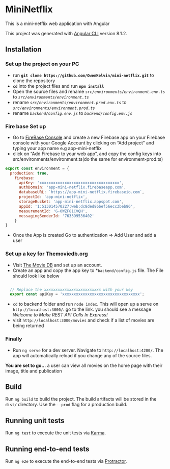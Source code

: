 
# MiniNetflix

This is a mini-netflix web application with Angular

This project was generated with [Angular CLI](https://github.com/angular/angular-cli) version 8.1.2.

## Installation

### Set up the project on your PC

- run **`git clone https://github.com/OwenKelvin/mini-netflix.git`** to clone the repository
- **`cd`** into the project files and run **`npm install`**
- Open the source files and rename *`src/environments/environment.env.ts`* to *`src/environments/environment.ts`*
- rename *`src/environments/environment.prod.env.ts`* to *`src/environments/environment.prod.ts`*
- rename *`backend/config.env.js`* to *`backend/config.env.js`*

### Fire base Set up

- Go to [FireBase Console](https://console.firebase.google.com/u/0/) and create a new Firebase app on your Firebase console with your Google Account by clicking on “Add project” and typing your app name e.g app-mini-netflix
- click on “Add Firebase to your web app”, and copy the config keys into src/environments/environment.ts(do the same for environment-prod.ts)

```javascript
export const environment = {
  production: true,
    firebase:
      apiKey: 'xxxxxxxxxxxxxxxxxxxxxxxxxxxxxxxxxxx',
      authDomain: 'app-mini-netflix.firebaseapp.com',
      databaseURL: `https://app-mini-netflix.firebaseio.com`,
      projectId: 'app-mini-netflix',
      storageBucket: 'app-mini-netflix.appspot.com',
      appId: '1:513014570227:web:dc8ded86bef56ecc3beb86',
      measurementId: 'G-0WZF81CVQH',
      messagingSenderId: '763399536402'
    }
}
```

- Once the App is created Go  to authentication => Add User and add a user

### Set up a key for Themoviedb.org

- Visit [The Movie DB](https://api.themoviedb.org) and set up an account.
- Create an app and copy the app key to *`backend/config.js` file. The File should look like below

```javascript

  // Replace the xxxxxxxxxxxxxxxxxxxxxxxxx with your key
  export const apiKey = 'xxxxxxxxxxxxxxxxxxxxxxxxxxxxxxxxxx';

```

- `cd` to backend folder and run `node index`. This will open up a serve on `http://localhost:3000/`. go to the link. you should see a message *Welcome to Make REST API Calls In Express!*
- visit `http://localhost:3000/movies` and check if a list of movies are being returned

### Finally

- Run `ng serve` for a dev server. Navigate to `http://localhost:4200/`. The app will automatically reload if you change any of the source files.

**You are set to go...** a user can view all movies on the home page with their image, title and publication

## Build

Run `ng build` to build the project. The build artifacts will be stored in the `dist/` directory. Use the `--prod` flag for a production build.

## Running unit tests

Run `ng test` to execute the unit tests via [Karma](https://karma-runner.github.io).

## Running end-to-end tests

Run `ng e2e` to execute the end-to-end tests via [Protractor](http://www.protractortest.org/).
